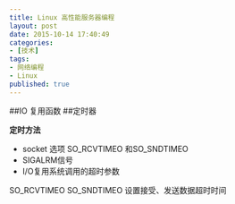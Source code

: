 ```yaml
---
title: Linux 高性能服务器编程 
layout: post
date: 2015-10-14 17:40:49
categories:
- [技术]
tags:
- 网络编程
- Linux
published: true
---
```

##IO 复用函数
##定时器

**定时方法**
 * socket 选项 SO_RCVTIMEO 和SO_SNDTIMEO
 *  SIGALRM信号
 *  I/O复用系统调用的超时参数


SO_RCVTIMEO  SO_SNDTIMEO 设置接受、发送数据超时时间
